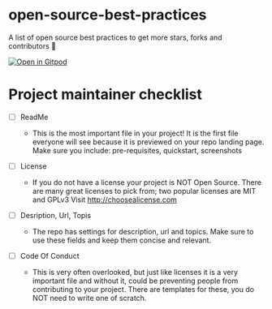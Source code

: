 # open-source-best-practices
A list of open source best practices to get more stars, forks and contributors 🥳

[![Open in Gitpod](https://gitpod.io/button/open-in-gitpod.svg)](https://gitpod.io/#https://github.com/krishguptadev/open-source-best-practices)


# Project maintainer checklist
- [ ] ReadMe
  * This is the most important file in your project! It is the first file
  everyone will see because it is previewed on your repo landing
  page. Make sure you include: pre-requisites, quickstart,
  screenshots


- [ ] License
  * If you do not have a license your project is NOT Open Source.
There are many great licenses to pick from; two popular licenses
are MIT and GPLv3
Visit http://choosealicense.com


- [ ] Desription, Url, Topis
  * The repo has settings for description, url and topics. Make sure to
use these fields and keep them concise and relevant.


- [ ] Code Of Conduct
  * This is very often overlooked, but just like licenses it is a very
important file and without it, could be preventing people from
contributing to your project. There are templates for these, you do
NOT need to write one of scratch.

